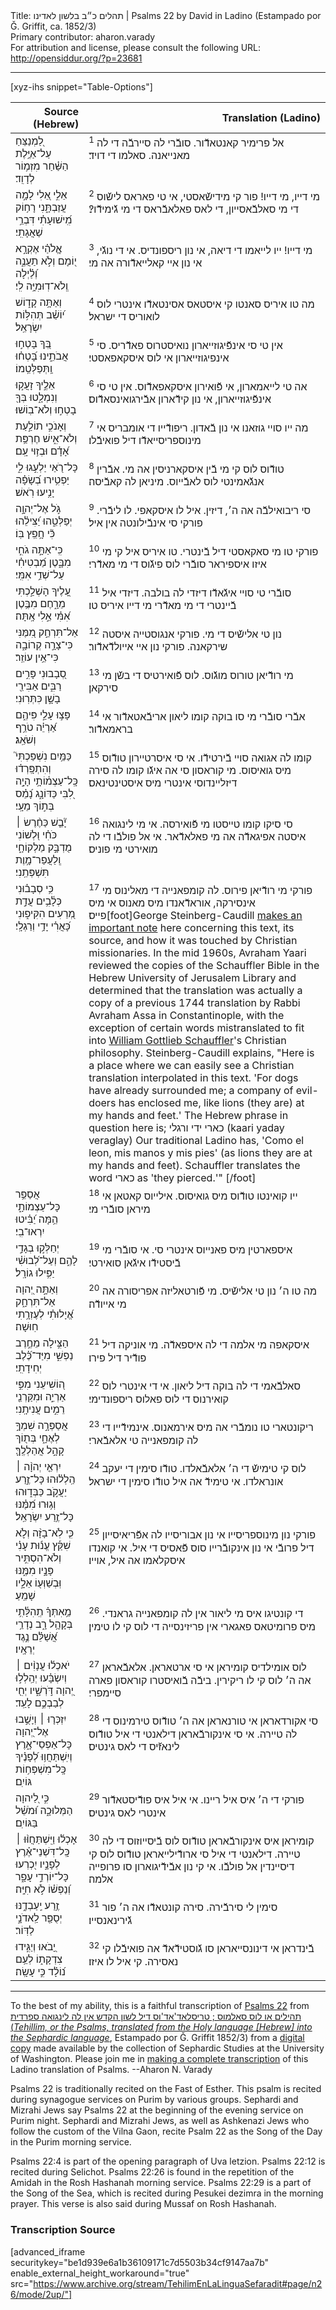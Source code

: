 <html>
<head></head>
<body>
Title: תהלים כ״ב בלשון לאדינו | Psalms 22 by David in Ladino (Estampado por Ǧ. Griffit, ca. 1852/3)<br />
Primary contributor: aharon.varady<br />
For attribution and license, please consult the following URL: <a href="http://opensiddur.org/?p=23681">http://opensiddur.org/?p=23681</a>
<p />
<hr />

[xyz-ihs snippet="Table-Options"]<table style="margin-left: auto; margin-right: auto;" class="draggable">
<thead><tr><th id="x" style="text-align: right;">Source (Hebrew)</th><th style="text-align: right;">Translation (Ladino)</th></tr></thead>
<tbody>
<tr><td style="vertical-align:top;">
<div class="liturgy" lang="he">
לַ֭מְנַצֵּחַ 
עַל־אַיֶּ֥לֶת הַשַּׁ֗חַר 
מִזְמ֥וֹר לְדָוִֽד׃
</span></div></td>
 
<td style="vertical-align:top;">
<div class="ladino" lang="lad">
<sup>1</sup> אל פרימיר קאנטאדﬞור. 
סובﬞרי לה סיירבﬞה די לה מאנייאנה. 
סאלמו די דויד׃
</div></td></tr>


<tr><td style="vertical-align:top;">
<div class="liturgy" lang="he">
אֵלִ֣י אֵ֭לִי 
לָמָ֣ה עֲזַבְתָּ֑נִי 
רָח֥וֹק מִֽ֝ישׁוּעָתִ֗י 
דִּבְרֵ֥י שַׁאֲגָתִֽי׃
</span></div></td>
 
<td style="vertical-align:top;">
<div class="ladino" lang="lad">
<sup>2</sup> מי דייו, מי דייו! 
פור קי מידישﬞאסטי, 
אי טי פאראס לישﬞוס די מי סאלבﬞאסייון, 
די לאס פאלאבﬞראס די מי גﬞימידﬞו?׃
</div></td></tr>


<tr><td style="vertical-align:top;">
<div class="liturgy" lang="he">
אֱ&#x200d;ֽלֹהַ֗י 
אֶקְרָ֣א י֭וֹמָם 
וְלֹ֣א תַעֲנֶ֑ה 
וְ֝לַ֗יְלָה 
וְֽלֹא־דֽוּמִיָּ֥ה לִֽי׃
</span></div></td>
 
<td style="vertical-align:top;">
<div class="ladino" lang="lad">
<sup>3</sup> מי דייו! 
ייו לייאמו די דיאה, 
אי נון ריספונדיס. 
אי די נוגﬞי, 
אי נון איי קאלייאדﬞורה אה מי׃
</div></td></tr>


<tr><td style="vertical-align:top;">
<div class="liturgy" lang="he">
וְאַתָּ֥ה קָד֑וֹשׁ 
י֝וֹשֵׁ֗ב תְּהִלּ֥וֹת יִשְׂרָאֵֽל׃
</span></div></td>
 
<td style="vertical-align:top;">
<div class="ladino" lang="lad">
<sup>4</sup> מה טו איריס סאנטו קי איסטאס 
אסינטאדﬞו אינטרי לוס לואוריס די ישראל׃
</div></td></tr>


<tr><td style="vertical-align:top;">
<div class="liturgy" lang="he">
בְּ֭ךָ בָּטְח֣וּ אֲבֹתֵ֑ינוּ 
בָּ֝טְח֗וּ וַֽתְּפַלְּטֵֽמוֹ׃
</span></div></td>
 
<td style="vertical-align:top;">
<div class="ladino" lang="lad">
<sup>5</sup> אין טי סי אינפﬞיגוזייארון נואיסטרוס פאדﬞריס. 
סי אינפיגוזייארון אי לוס איסקאפאסטי׃
</div></td></tr>


<tr><td style="vertical-align:top;">
<div class="liturgy" lang="he">
אֵלֶ֣יךָ זָעֲק֣וּ 
וְנִמְלָ֑טוּ 
בְּךָ֖ בָטְח֣וּ 
וְלֹא־בֽוֹשׁוּ׃
</span></div></td>
 
<td style="vertical-align:top;">
<div class="ladino" lang="lad">
<sup>6</sup> אה טי לייאמארון, 
אי פﬞואירון איסקאפאדﬞוס. 
אין טי סי אינפﬞיגוזייארון, 
אי נון קידﬞארון אבﬞירגואינסאדﬞוס׃
</div></td></tr>


<tr><td style="vertical-align:top;">
<div class="liturgy" lang="he">
וְאָנֹכִ֣י תוֹלַ֣עַת וְלֹא־אִ֑ישׁ 
חֶרְפַּ֥ת אָ֝דָ֗ם וּבְז֥וּי עָֽם׃
</span></div></td>
 
<td style="vertical-align:top;">
<div class="ladino" lang="lad">
<sup>7</sup> מה ייו סויי גוזאנו אי נון בﬞאדון. 
ריפודﬞייו די אומבריס אי מינוספריסייאדﬞו דיל פואיבﬞלו׃
</div></td></tr>


<tr><td style="vertical-align:top;">
<div class="liturgy" lang="he">
כָּל־רֹ֭אַי יַלְעִ֣גוּ לִ֑י 
יַפְטִ֥ירוּ בְ֝שָׂפָ֗ה 
יָנִ֥יעוּ רֹֽאשׁ׃
</span></div></td>
 
<td style="vertical-align:top;">
<div class="ladino" lang="lad">
<sup>8</sup> טודﬞוס לוס קי מי בﬞין איסקארניסין אה מי. 
אבﬞרין אנגﬞאמינטי לוס לאבﬞייוס. 
מיניאן לה קאבﬞיסה׃
</div></td></tr>


<tr><td style="vertical-align:top;">
<div class="liturgy" lang="he">
גֹּ֣ל אֶל־יְהוָ֣ה יְפַלְּטֵ֑הוּ 
יַ֝צִּילֵ֗הוּ 
כִּ֘י חָ֥פֵֽץ בּֽוֹ׃
</span></div></td>
 
<td style="vertical-align:top;">
<div class="ladino" lang="lad">
<sup>9</sup> סי ריבואילבﬞה אה ה׳, דיזין. 
איל לו איסקאפי. לו ליבﬞרי. 
פורקי סי אינבﬞילונטה אין איל׃
</div></td></tr>


<tr><td style="vertical-align:top;">
<div class="liturgy" lang="he">
כִּֽי־אַתָּ֣ה גֹחִ֣י מִבָּ֑טֶן 
מַ֝בְטִיחִ֗י עַל־שְׁדֵ֥י אִמִּֽי׃
</span></div></td>
 
<td style="vertical-align:top;">
<div class="ladino" lang="lad">
<sup>10</sup> פורקי טו מי סאקאסטי דיל בﬞינטרי. 
טו איריס איל קי מי איזו איספיראר סובﬞרי לוס פיגﬞוס די מי מאדﬞרי׃
</div></td></tr>


<tr><td style="vertical-align:top;">
<div class="liturgy" lang="he">
עָ֭לֶיךָ הָשְׁלַ֣כְתִּי מֵרָ֑חֶם 
מִבֶּ֥טֶן אִ֝מִּ֗י אֵ֣לִי אָֽתָּה׃
</span></div></td>
 
<td style="vertical-align:top;">
<div class="ladino" lang="lad">
<sup>11</sup> סובﬞרי טי סויי איגﬞאדﬞו דיזדי לה בולבה. 
דיזדי איל בﬞיינטרי די מי מאדﬞרי מי דייו איריס טו׃
</div></td></tr>


<tr><td style="vertical-align:top;">
<div class="liturgy" lang="he">
אַל־תִּרְחַ֣ק מִ֭מֶּנִּי 
כִּי־צָרָ֣ה קְרוֹבָ֑ה 
כִּי־אֵ֥ין עוֹזֵֽר׃
</span></div></td>
 
<td style="vertical-align:top;">
<div class="ladino" lang="lad">
<sup>12</sup> נון טי אלישﬞיס די מי. 
פורקי אנגוסטייה איסטה שירקאנה. 
פורקי נון איי אייולדﬞאדﬞור׃
</div></td></tr>


<tr><td style="vertical-align:top;">
<div class="liturgy" lang="he">
סְ֭בָבוּנִי פָּרִ֣ים רַבִּ֑ים 
אַבִּירֵ֖י בָשָׁ֣ן כִּתְּרֽוּנִי׃
</span></div></td>
 
<td style="vertical-align:top;">
<div class="ladino" lang="lad">
<sup>13</sup> מי רודﬞיאן טורוס מוגﬞוס. 
לוס פﬞואירטיס די בשﬞן מי סירקאן׃
</div></td></tr>


<tr><td style="vertical-align:top;">
<div class="liturgy" lang="he">
פָּצ֣וּ עָלַ֣י פִּיהֶ֑ם 
אַ֝רְיֵ֗ה טֹרֵ֥ף וְשֹׁאֵֽג׃
</span></div></td>
 
<td style="vertical-align:top;">
<div class="ladino" lang="lad">
<sup>14</sup> אבﬞרי סובﬞרי מי סו בוקה קומו 
ליאון אריבﬞאטאדﬞור אי בראמאדﬞור׃
</div></td></tr>


<tr><td style="vertical-align:top;">
<div class="liturgy" lang="he">
כַּמַּ֥יִם נִשְׁפַּכְתִּי֮ וְהִתְפָּֽרְד֗וּ 
כָּֽל־עַצְמ֫וֹתָ֥י הָיָ֣ה לִ֭בִּי כַּדּוֹנָ֑ג 
נָ֝מֵ֗ס בְּת֣וֹךְ מֵעָֽי׃
</span></div></td>
 
<td style="vertical-align:top;">
<div class="ladino" lang="lad">
<sup>15</sup> קומו לה אגואה סויי בﬞירטידﬞו. 
אי סי איסרטיירון טודﬞוס מיס גואיסוס. 
מי קוראסון סי אה איגﬞו קומו לה סירה דיזליינדוסי אינטרי מיס איסטינטינאס׃
</div></td></tr>


<tr><td style="vertical-align:top;">
<div class="liturgy" lang="he">
יָ֘בֵ֤שׁ כַּחֶ֨רֶשׂ ׀ כֹּחִ֗י 
וּ֭לְשׁוֹנִי מֻדְבָּ֣ק מַלְקוֹחָ֑י 
וְֽלַעֲפַר־מָ֥וֶת תִּשְׁפְּתֵֽנִי׃
</span></div></td>
 
<td style="vertical-align:top;">
<div class="ladino" lang="lad">
<sup>16</sup> סי סיקו קומו טייסטו מי פﬞואירסה. 
אי מי לינגואה איסטה אפיגאדﬞה אה מי פאלאדﬞאר. 
אי אל פולבﬞו די לה מואירטי מי פוניס׃
</div></td></tr>


<tr><td style="vertical-align:top;">
<div class="liturgy" lang="he">
כִּ֥י סְבָב֗וּנִי 
כְּלָ֫בִ֥ים עֲדַ֣ת מְ֭רֵעִים הִקִּיפ֑וּנִי 
כָּ֝אֲרִ֗י יָדַ֥י וְרַגְלָֽי׃
</span></div></td>
 
<td style="vertical-align:top;">
<div class="ladino" lang="lad">
<sup>17</sup> פורקי מי רודﬞיאן פירוס. 
לה קומפאנייה די מאלינוס מי אינסירקה,
אוראדﬞאנדו מיס מאנוס אי מיס פייס׃[foot]George Steinberg-Caudill <a href="https://www.facebook.com/notes/george-steinberg-caudill/missionaries-in-istanbul-in-the-1800s/185886081453890/">makes an important note</a> here concerning this text, its source, and how it was touched by Christian missionaries. In the mid 1960s, Avraham Yaari reviewed the copies of the Schauffler Bible in the Hebrew University of Jerusalem Library and determined that the translation was actually a copy of a previous 1744 translation by Rabbi Avraham Assa in Constantinople, with the exception of certain words mistranslated to fit into <a href="https://en.wikipedia.org/wiki/William_Gottlieb_Schauffler">William Gottlieb Schauffler</a>'s Christian philosophy. Steinberg-Caudill explains, "Here is a place where we can easily see a Christian translation interpolated in this text. 'For dogs have already surrounded me; a company of evil-doers has enclosed me, like lions (they are) at my hands and feet.' The Hebrew phrase in question here is; כארי ידי ורגלי (kaari yaday veraglay) Our traditional Ladino has, 'Como el leon, mis manos y mis pies' (as lions they are at my hands and feet). Schauffler translates the word כארי as 'they pierced.'" [/foot]
</div></td></tr>


<tr><td style="vertical-align:top;">
<div class="liturgy" lang="he">
אֲסַפֵּ֥ר כָּל־עַצְמוֹתָ֑י 
הֵ֥מָּה יַ֝בִּ֗יטוּ יִרְאוּ־בִֽי׃
</span></div></td>
 
<td style="vertical-align:top;">
<div class="ladino" lang="lad">
<sup>18</sup> ייו קואינטו טודﬞוס מיס גואיסוס. 
אילייוס קאטאן אי מיראן סובﬞרי מי׃
</div></td></tr>


<tr><td style="vertical-align:top;">
<div class="liturgy" lang="he">
יְחַלְּק֣וּ בְגָדַ֣י לָהֶ֑ם 
וְעַל־לְ֝בוּשִׁ֗י יַפִּ֥ילוּ גוֹרָֽל׃
</span></div></td>
 
<td style="vertical-align:top;">
<div class="ladino" lang="lad">
<sup>19</sup> איספארטין מיס פאנייוס אינטרי סי. 
אי סובﬞרי מי בﬞיסטידﬞו איגﬞאן סואירטי׃
</div></td></tr>


<tr><td style="vertical-align:top;">
<div class="liturgy" lang="he">
וְאַתָּ֣ה יְ֭הוָה אַל־תִּרְחָ֑ק 
אֱ֝יָלוּתִ֗י לְעֶזְרָ֥תִי חֽוּשָׁה׃
</span></div></td>
 
<td style="vertical-align:top;">
<div class="ladino" lang="lad">
<sup>20</sup> מה טו ה׳ נון טי אלישﬞיס. 
מי פﬞורטאליזה אפריסורה אה מי אייודﬞה׃
</div></td></tr>


<tr><td style="vertical-align:top;">
<div class="liturgy" lang="he">
הַצִּ֣ילָה מֵחֶ֣רֶב נַפְשִׁ֑י 
מִיַּד־כֶּ֝֗לֶב יְחִידָתִֽי׃
</span></div></td>
 
<td style="vertical-align:top;">
<div class="ladino" lang="lad">
<sup>21</sup> איסקאפה מי אלמה די לה איספאדﬞה. 
מי אוניקה דיל פודﬞיר דיל פירו׃
</div></td></tr>


<tr><td style="vertical-align:top;">
<div class="liturgy" lang="he">
ה֭וֹשִׁיעֵנִי מִפִּ֣י אַרְיֵ֑ה 
וּמִקַּרְנֵ֖י רֵמִ֣ים עֲנִיתָֽנִי׃
</span></div></td>
 
<td style="vertical-align:top;">
<div class="ladino" lang="lad">
<sup>22</sup> סאלבﬞאמי די לה בוקה דיל ליאון. 
אי די אינטרי לוס קואירנוס די לוס פאלוס ריספונדימי׃
</div></td></tr>


<tr><td style="vertical-align:top;">
<div class="liturgy" lang="he">
אֲסַפְּרָ֣ה שִׁמְךָ֣ לְאֶחָ֑י 
בְּת֖וֹךְ קָהָ֣ל אֲהַלְלֶֽךָּ׃
</span></div></td>
 
<td style="vertical-align:top;">
<div class="ladino" lang="lad">
<sup>23</sup> ריקונטארי טו נומבﬞרי אה מיס אירמאנוס. 
אינמידﬞייו די לה קומפאנייה טי אלאבﬞארי׃
</div></td></tr>


<tr><td style="vertical-align:top;">
<div class="liturgy" lang="he">
יִרְאֵ֤י יְהוָ֨ה ׀ הַֽלְל֗וּהוּ 
כָּל־זֶ֣רַע יַעֲקֹ֣ב כַּבְּד֑וּהוּ 
וְג֥וּרוּ מִ֝מֶּ֗נּוּ כָּל־זֶ֥רַע יִשְׂרָאֵֽל׃
</span></div></td>
 
<td style="vertical-align:top;">
<div class="ladino" lang="lad">
<sup>24</sup> לוס קי טימישﬞ די ה׳ אלאבﬞאלדו. 
טודﬞו סימין די יעקב אונראלדו. 
אי טימידﬞ אה איל טודﬞו סימין די ישראל׃
</div></td></tr>


<tr><td style="vertical-align:top;">
<div class="liturgy" lang="he">
כִּ֤י לֹֽא־בָזָ֨ה 
וְלֹ֪א שִׁקַּ֡ץ עֱנ֬וּת עָנִ֗י 
וְלֹא־הִסְתִּ֣יר פָּנָ֣יו מִמֶּ֑נּוּ 
וּֽבְשַׁוְּע֖וֹ אֵלָ֣יו שָׁמֵֽעַ׃
</span></div></td>
 
<td style="vertical-align:top;">
<div class="ladino" lang="lad">
<sup>25</sup> פורקי נון מינוספריסייו 
אי נון אבוריסייו לה אפﬞריאיסייון דיל פרובﬞי 
אי נון אינקובﬞרייו סוס פﬞאסיס די איל. 
אי קואנדו איסקלאמו אה איל, אוייו׃
</div></td></tr>


<tr><td style="vertical-align:top;">
<div class="liturgy" lang="he">
מֵ֥אִתְּךָ֗ תְֽהִלָּ֫תִ֥י בְּקָהָ֥ל רָ֑ב 
נְדָרַ֥י אֲ֝שַׁלֵּ֗ם נֶ֣גֶד יְרֵאָֽיו׃
</span></div></td>
 
<td style="vertical-align:top;">
<div class="ladino" lang="lad">
<sup>26</sup> די קונטיגו איס מי ליאור אין לה קומפאנייה גראנדי. 
מיס פרומיטאס פאגארי אין פריזינסייה די לוס קי לו טימין׃
</div></td></tr>


<tr><td style="vertical-align:top;">
<div class="liturgy" lang="he">
יֹאכְל֬וּ עֲנָוִ֨ים ׀ 
וְיִשְׂבָּ֗עוּ יְהַֽלְל֣וּ יְ֭הוָה דֹּ֣רְשָׁ֑יו 
יְחִ֖י לְבַבְכֶ֣ם לָעַֽד׃
</span></div></td>
 
<td style="vertical-align:top;">
<div class="ladino" lang="lad">
<sup>27</sup> לוס אומילדיס קומיראן אי סי ארטאראן. 
אלאבﬞאראן אה ה׳ לוס קי לו ריקירין. 
ביבﬞה בﬞואיסטרו קוראסון פארה סיימפרי׃
</div></td></tr>


<tr><td style="vertical-align:top;">
<div class="liturgy" lang="he">
יִזְכְּר֤וּ ׀ וְיָשֻׁ֣בוּ אֶל־יְ֭הוָה כָּל־אַפְסֵי־אָ֑רֶץ 
וְיִֽשְׁתַּחֲו֥וּ לְ֝פָנֶ֗יךָ כָּֽל־מִשְׁפְּח֥וֹת גּוֹיִֽם׃
</span></div></td>
 
<td style="vertical-align:top;">
<div class="ladino" lang="lad">
<sup>28</sup> סי אקורדאראן אי טורנאראן אה ה׳ טודﬞוס טירמינוס די לה טיירה. 
אי סי אינקורבﬞאראן דילאנטי די איל טודﬞוס לינאזﬞיס די לאס גינטיס׃
</div></td></tr>


<tr><td style="vertical-align:top;">
<div class="liturgy" lang="he">
כִּ֣י לַ֭יהוָה הַמְּלוּכָ֑ה 
וּ֝מֹשֵׁ֗ל בַּגּוֹיִֽם׃
</span></div></td>
 
<td style="vertical-align:top;">
<div class="ladino" lang="lad">
<sup>29</sup> פורקי די ה׳ איס איל ריינו. 
אי איל איס פודﬞיסטאדﬞור אינטרי לאס גינטיס׃
</div></td></tr>


<tr><td style="vertical-align:top;">
<div class="liturgy" lang="he">
אָכְל֬וּ וַיִּֽשְׁתַּחֲוּ֨וּ ׀ 
כָּֽל־דִּשְׁנֵי־אֶ֗רֶץ לְפָנָ֣יו יִ֭כְרְעוּ כָּל־יוֹרְדֵ֣י עָפָ֑ר 
וְ֝נַפְשׁ֗וֹ לֹ֣א חִיָּֽה׃
</span></div></td>
 
<td style="vertical-align:top;">
<div class="ladino" lang="lad">
<sup>30</sup> קומיראן איס אינקורבﬞאראן טודﬞוס לוס בﬞיסייוזוס די לה טיירה. 
דילאנטי די איל סי ארודﬞילייאראן טודﬞוס לוס קי דיסיינדין אל פולבﬞו. 
אי קי נון אבﬞידﬞיגוארון סו פרופייה אלמה׃
</div></td></tr>


<tr><td style="vertical-align:top;">
<div class="liturgy" lang="he">
זֶ֥רַע יַֽעַבְדֶ֑נּוּ 
יְסֻפַּ֖ר לַֽאדֹנָ֣י לַדּֽוֹר׃
</span></div></td>
 
<td style="vertical-align:top;">
<div class="ladino" lang="lad">
<sup>31</sup> סימין לי סירבﬞירה. 
סירה קונטאדﬞו אה ה׳ פור גﬞירינאנסייו׃
</div></td></tr>


<tr><td style="vertical-align:top;">
<div class="liturgy" lang="he">
יָ֭בֹאוּ וְיַגִּ֣ידוּ צִדְקָת֑וֹ 
לְעַ֥ם נ֝וֹלָ֗ד כִּ֣י עָשָֽׂה׃
</span></div></td>
 
<td style="vertical-align:top;">
<div class="ladino" lang="lad">
<sup>32</sup> בﬞינדראן אי דינונסייאראן סו גﬞוסטידﬞאדﬞ 
אה פואיבﬞלו קי נאסירה. קי איל לו איזו׃
</div></td></tr>
</tbody></table>

<hr />

To the best of my ability, this is a faithful transcription of <a href="https://en.wikipedia.org/wiki/Psalm_22">Psalms 22</a> from <a href="https://opensiddur.org/works-in-progress/needing-transcription/ladino-translation-tehilim-1852/">תהילים או לוס סאלמוס ; טריסלאד'אד'וס דיל לשון הקדש אין לה לינגואה ספרדית (<em>Tehillim, or the Psalms, translated from the Holy language [Hebrew] into the Sephardic language</em></a>, Estampado por Ǧ. Griffit 1852/3) from a <a href="http://digitalcollections.lib.washington.edu/cdm/compoundobject/collection/p16786coll3/id/2453/rec/">digital copy</a> made available by the collection of Sephardic Studies at the University of Washington. Please join me in <a href="https://he.wikisource.org/wiki/%D7%9E%D7%A4%D7%AA%D7%97:Tehilim,_o_los_Salmos,_trezladados_del_leshon_ha-%E1%B8%B3odesh_en_la_lingua_Sefaradit.pdf">making a complete transcription</a> of this Ladino translation of Psalms. --Aharon N. Varady

Psalms 22 is traditionally recited on the Fast of Esther. This psalm is recited during synagogue services on Purim by various groups. Sephardi and Mizrahi Jews say Psalms 22 at the beginning of the evening service on Purim night. Sephardi and Mizrahi Jews, as well as Ashkenazi Jews who follow the custom of the Vilna Gaon, recite Psalm 22 as the Song of the Day in the Purim morning service.

Psalms 22:4 is part of the opening paragraph of Uva letzion. Psalms 22:12 is recited during Selichot. Psalms 22:26 is found in the repetition of the Amidah in the Rosh Hashanah morning service. Psalms 22:29 is a part of the Song of the Sea, which is recited during Pesukei dezimra in the morning prayer. This verse is also said during Mussaf on Rosh Hashanah.

<h3>Transcription Source</h3>

[advanced_iframe securitykey="be1d939e6a1b36109171c7d5503b34cf9147aa7b" enable_external_height_workaround="true" src="https://www.archive.org/stream/TehilimEnLaLinguaSefaradit#page/n26/mode/2up/"]
</body>
</html>